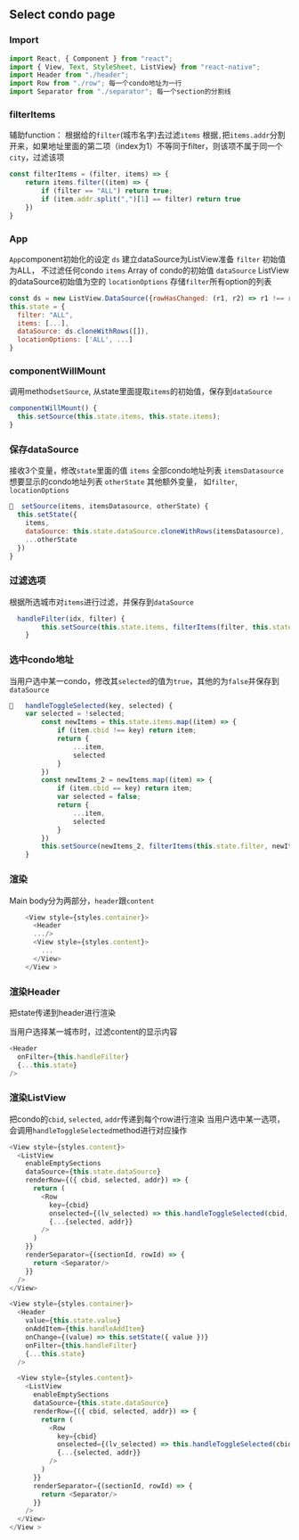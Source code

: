## Select condo page

### Import
```javascript
import React, { Component } from "react";
import { View, Text, StyleSheet, ListView} from "react-native";
import Header from "./header";
import Row from "./row"; 每一个condo地址为一行
import Separator from "./separator"; 每一个section的分割线
```

### filterItems

辅助function： 根据给的`filter`(城市名字)去过滤`items`
根据`,`把`items.addr`分割开来，如果地址里面的第二项（index为1）不等同于filter，则该项不属于同一个`city`，过滤该项
```js
const filterItems = (filter, items) => {
	return items.filter((item) => {
		if (filter == "ALL") return true;
		if (item.addr.split(",")[1] == filter) return true
 	})
}
```



### App

`App`component初始化的设定
`ds` 建立dataSource为ListView准备
`filter` 初始值为ALL， 不过滤任何condo
`items` Array of condo的初始值
`dataSource` ListView的dataSource初始值为空的
`locationOptions` 存储`filter`所有option的列表

```javascript
const ds = new ListView.DataSource({rowHasChanged: (r1, r2) => r1 !== r2});
this.state = {
  filter: "ALL",
  items: [...],
  dataSource: ds.cloneWithRows([]),
  locationOptions: ['ALL', ...]
}
```



### componentWillMount

调用method`setSource`, 从state里面提取`items`的初始值，保存到`dataSource`

```javascript
componentWillMount() {
  this.setSource(this.state.items, this.state.items);
}
```



### 保存dataSource

接收3个变量，修改`state`里面的值
`items` 全部condo地址列表
`itemsDatasource` 想要显示的condo地址列表
`otherState` 其他额外变量， 如`filter`, `locationOptions`

```javascript
  setSource(items, itemsDatasource, otherState) {
  this.setState({
    items,
    dataSource: this.state.dataSource.cloneWithRows(itemsDatasource),
    ...otherState
  })
}
```



### 过滤选项

根据所选城市对`items`进行过滤，并保存到`dataSource`

```javascript
  handleFilter(idx, filter) {
		this.setSource(this.state.items, filterItems(filter, this.state.items), { filter });
	}
```





### 选中condo地址

当用户选中某一condo，修改其`selected`的值为`true`，其他的为`false`并保存到`dataSource`
```javascript
   handleToggleSelected(key, selected) {
    var selected = !selected;
		const newItems = this.state.items.map((item) => {
			if (item.cbid !== key) return item;
			return {
				...item,
				selected
			}
		})
		const newItems_2 = newItems.map((item) => {
			if (item.cbid == key) return item;
			var selected = false;
			return {
				...item,
				selected
			}
		})
		this.setSource(newItems_2, filterItems(this.state.filter, newItems_2));
	}
```



### 渲染

Main body分为两部分，`header`跟`content`

```javascript
    <View style={styles.container}>
      <Header
      .../>
      <View style={styles.content}>
		...
      </View>
	</View >
```



### 渲染Header

把state传递到header进行渲染

当用户选择某一城市时，过滤content的显示内容

```javascript
<Header
  onFilter={this.handleFilter}
  {...this.state}
/>
```



### 渲染ListView

把condo的`cbid`, `selected`, `addr`传递到每个row进行渲染
当用户选中某一选项，会调用`handleToggleSelected`method进行对应操作

```javascript
<View style={styles.content}>
  <ListView
    enableEmptySections
    dataSource={this.state.dataSource}
    renderRow={({ cbid, selected, addr}) => {
      return (
        <Row
          key={cbid}
          onselected={(lv_selected) => this.handleToggleSelected(cbid, lv_selected)}
          {...{selected, addr}}
        />
      )
    }}
    renderSeparator={(sectionId, rowId) => {
      return <Separator/>
    }}
  />
</View>
```



```javascript
<View style={styles.container}>
  <Header
    value={this.state.value}
    onAddItem={this.handleAddItem}
    onChange={(value) => this.setState({ value })}
    onFilter={this.handleFilter}
    {...this.state}
  />

  <View style={styles.content}>
    <ListView
      enableEmptySections
      dataSource={this.state.dataSource}
      renderRow={({ cbid, selected, addr}) => {
        return (
          <Row
            key={cbid}
            onselected={(lv_selected) => this.handleToggleSelected(cbid, lv_selected)}
            {...{selected, addr}}
          />
        )
      }}
      renderSeparator={(sectionId, rowId) => {
        return <Separator/>
      }}
    />
  </View>
</View >
```
